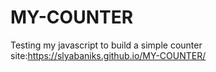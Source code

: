 # MY-COUNTER
Testing my javascript to build a simple counter
site:https://slyabaniks.github.io/MY-COUNTER/
